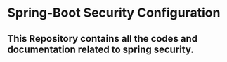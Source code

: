 # Spring-Boot Security Configuration
## This Repository contains all the codes and documentation related to spring security.
